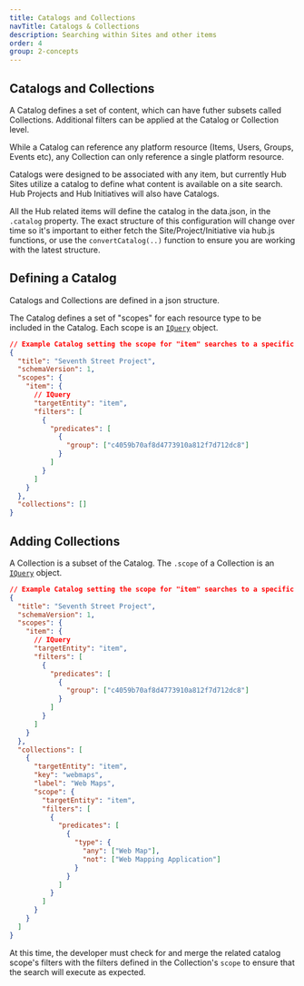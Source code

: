 ```yaml
---
title: Catalogs and Collections
navTitle: Catalogs & Collections
description: Searching within Sites and other items
order: 4
group: 2-concepts
---
```


## Catalogs and Collections

A Catalog defines a set of content, which can have futher subsets called Collections. Additional filters can be applied at the Catalog or Collection level.

While a Catalog can reference any platform resource (Items, Users, Groups, Events etc), any Collection can only reference a single platform resource.

Catalogs were designed to be associated with any item, but currently Hub Sites utilize a catalog to define what content is available on a site search. Hub Projects and Hub Initiatives will also have Catalogs.

All the Hub related items will define the catalog in the data.json, in the `.catalog` property. The exact structure of this configuration will change over time so it's important to either fetch the Site/Project/Initiative via hub.js functions, or use the `convertCatalog(..)` function to ensure you are working with the latest structure.

## Defining a Catalog

Catalogs and Collections are defined in a json structure.

The Catalog defines a set of "scopes" for each resource type to be included in the Catalog. Each scope is an [`IQuery`](../api/common/IQuery) object.

```json
// Example Catalog setting the scope for "item" searches to a specific group
{
  "title": "Seventh Street Project",
  "schemaVersion": 1,
  "scopes": {
    "item": {
      // IQuery
      "targetEntity": "item",
      "filters": [
        {
          "predicates": [
            {
              "group": ["c4059b70af8d4773910a812f7d712dc8"]
            }
          ]
        }
      ]
    }
  },
  "collections": []
}
```

## Adding Collections

A Collection is a subset of the Catalog. The `.scope` of a Collection is an [`IQuery`](../api/common/IQuery) object.

```json
// Example Catalog setting the scope for "item" searches to a specific group
{
  "title": "Seventh Street Project",
  "schemaVersion": 1,
  "scopes": {
    "item": {
      // IQuery
      "targetEntity": "item",
      "filters": [
        {
          "predicates": [
            {
              "group": ["c4059b70af8d4773910a812f7d712dc8"]
            }
          ]
        }
      ]
    }
  },
  "collections": [
    {
      "targetEntity": "item",
      "key": "webmaps",
      "label": "Web Maps",
      "scope": {
        "targetEntity": "item",
        "filters": [
          {
            "predicates": [
              {
                "type": {
                  "any": ["Web Map"],
                  "not": ["Web Mapping Application"]
                }
              }
            ]
          }
        ]
      }
    }
  ]
}
```

At this time, the developer must check for and merge the related catalog scope's filters with the filters defined in the Collection's `scope` to ensure that the search will execute as expected.
